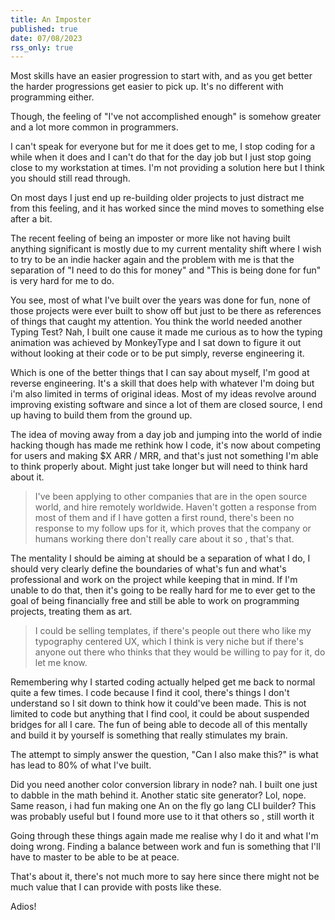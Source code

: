 ```yaml
---
title: An Imposter
published: true
date: 07/08/2023
rss_only: true
---
```


Most skills have an easier progression to start with, and as you get better the
harder progressions get easier to pick up. It's no different with programming
either.

Though, the feeling of "I've not accomplished enough" is somehow greater and a
lot more common in programmers.

I can't speak for everyone but for me it does get to me, I stop coding for a
while when it does and I can't do that for the day job but I just stop going
close to my workstation at times. I'm not providing a solution here but I think
you should still read through.

On most days I just end up re-building older projects to just distract me from
this feeling, and it has worked since the mind moves to something else after a
bit.

The recent feeling of being an imposter or more like not having built anything
significant is mostly due to my current mentality shift where I wish to try to
be an indie hacker again and the problem with me is that the separation of "I
need to do this for money" and "This is being done for fun" is very hard for me
to do.

You see, most of what I've built over the years was done for fun, none of those
projects were ever built to show off but just to be there as references of
things that caught my attention. You think the world needed another Typing Test?
Nah, I built one cause it made me curious as to how the typing animation was
achieved by MonkeyType and I sat down to figure it out without looking at their
code or to be put simply, reverse engineering it.

Which is one of the better things that I can say about myself, I'm good at
reverse engineering. It's a skill that does help with whatever I'm doing but i'm
also limited in terms of original ideas. Most of my ideas revolve around
improving existing software and since a lot of them are closed source, I end up
having to build them from the ground up.

The idea of moving away from a day job and jumping into the world of indie
hacking though has made me rethink how I code, it's now about competing for
users and making $X ARR / MRR, and that's just not something I'm able to think
properly about. Might just take longer but will need to think hard about it.

> I've been applying to other companies that are in the open source world, and
> hire remotely worldwide. Haven't gotten a response from most of them and if I
> have gotten a first round, there's been no response to my follow ups for it,
> which proves that the company or humans working there don't really care about
> it so , that's that.

The mentality I should be aiming at should be a separation of what I do, I
should very clearly define the boundaries of what's fun and what's professional
and work on the project while keeping that in mind. If I'm unable to do that,
then it's going to be really hard for me to ever get to the goal of being
financially free and still be able to work on programming projects, treating
them as art.

> I could be selling templates, if there's people out there who like my
> typography centered UX, which I think is very niche but if there's anyone out
> there who thinks that they would be willing to pay for it, do let me know.

Remembering why I started coding actually helped get me back to normal quite a
few times. I code because I find it cool, there's things I don't understand so I
sit down to think how it could've been made. This is not limited to code but
anything that I find cool, it could be about suspended bridges for all I care.
The fun of being able to decode all of this mentally and build it by yourself is
something that really stimulates my brain.

The attempt to simply answer the question, "Can I also make this?" is what has
lead to 80% of what I've built.

Did you need another color conversion library in node? nah. I built one just to
dabble in the math behind it. Another static site generator? Lol, nope. Same
reason, i had fun making one An on the fly go lang CLI builder? This was
probably useful but I found more use to it that others so , still worth it

Going through these things again made me realise why I do it and what I'm doing
wrong. Finding a balance between work and fun is something that I'll have to
master to be able to be at peace.

That's about it, there's not much more to say here since there might not be much
value that I can provide with posts like these.

Adios!
